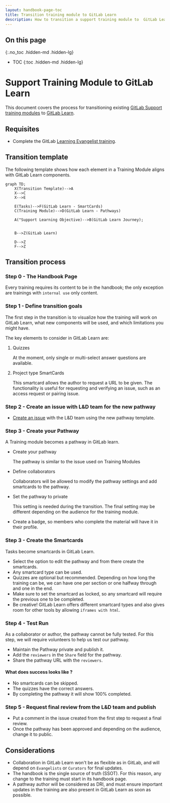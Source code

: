 ```yaml
---
layout: handbook-page-toc
title: Transition training module to GitLab Learn
description: How to transition a support training module to  GitLab Learn
---
```


## On this page
{:.no_toc .hidden-md .hidden-lg}

- TOC
{:toc .hidden-md .hidden-lg}

# Support Training Module to GitLab Learn

This document covers the process for transitioning existing [GitLab Support training modules](https://gitlab.com/gitlab-com/support/support-training/) to [GitLab Learn](https://gitlab.edcast.com/).

## Requisites

- Complete the GitLab [Learning Evangelist training](https://gitlab.edcast.com/pathways/ECL-f9be1e50-ba17-46b3-af33-731d19b3ffcd).


## Transition template

The following template shows how each element in a Training Module aligns with GitLab Learn components.

```mermaid
graph TD;
    X(Transition Template)-->A
    X-->C
    X-->E

    E(Tasks)-->F(GitLab Learn - SmartCards)
    C(Training Module)-->D(GitLab Learn - Pathways)

    A("Support Learning Objective)-->B(GitLab Learn Journey);
    

    B-->Z(GitLab Learn)
    
    D-->Z
    F-->Z
```

## Transition process

### Step 0 - The Handbook Page

Every training requires its content to be in the handbook; the only exception are trainings with `internal use` only content.

### Step 1 - Define transition goals

The first step in the transition is to visualize how the training will work on GitLab Learn, what new components will be used, and which limitations you might have.

The key elements to consider in GitLab Learn are:

1. Quizzes 
    
    At the moment, only single or multi-select answer questions are available.

1. Project type SmartCards

    This smartcard allows the author to request a URL to be given. The functionality is useful for requesting and verifying an issue, such as an access request or pairing issue.

### Step 2 - Create an issue with L&D team for the new pathway

- [Create an issue](https://gitlab.com/gitlab-com/people-group/learning-development/general/-/issues) with the L&D team using the new pathway template.

### Step 3 - Create your Pathway

A Training module becomes a pathway in GitLab learn. 

- Create your pathway 

    The pathway is similar to the issue used  on Training Modules

- Define collaborators

    Collaborators will be allowed to modify the pathway settings and add smartcards to the pathway.

- Set the pathway to private

    This setting is needed during the transition. The final setting may be different depending on the audience for the training module.

- Create a badge, so members who complete the material will have it in their profile.

### Step 3 - Create the Smartcards

Tasks become smartcards in GitLab Learn.

- Select the option to edit the pathway and from there create the smartcards.
- Any smartcard type can be used.
- Quizzes are optional but recommended. Depending on how long the training can be, we can have one per section or one halfway through and one in the end.
- Make sure to set the smartcard as locked, so any smartcard will require the previous one to be completed.
- Be creative! GitLab Learn offers different smartcard types and also gives room for other tools by allowing `iframes with html`.

 
### Step 4 - Test Run

As a collaborator or author, the pathway cannot be fully tested. For this step, we will require volunteers to help us test our pathway.

- Maintain the Pathway private and publish it.
- Add the `reviewers` in the `Share` field for the pathway.
- Share the pathway URL with the `reviewers`.

#### What does success looks like ?

- No smartcards can be skipped.
- The quizzes have the correct answers.
- By completing the pathway it will show 100% completed.

### Step 5 - Request final review from the L&D team and publish

- Put a comment in the issue created from the first step to request a final review.
- Once the pathway has been approved and depending on the audience, change it to public.


## Considerations

- Collaboration in GitLab Learn won't be as flexible as in GitLab, and will depend on `Evangelists` or `Curators` for final updates.
- The handbook is the single source of truth (SSOT). For this reason, any change to the training must start in its handbook page.
- A pathway author will be considered as DRI, and must ensure important updates in the training are also present in GitLab Learn as soon as possible.

